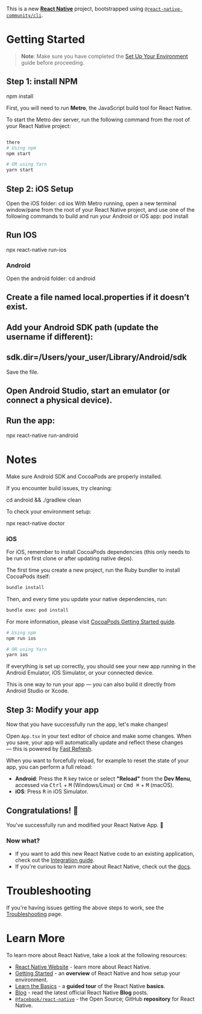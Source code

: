 This is a new [**React Native**](https://reactnative.dev) project, bootstrapped using [`@react-native-community/cli`](https://github.com/react-native-community/cli).

# Getting Started



> **Note**: Make sure you have completed the [Set Up Your Environment](https://reactnative.dev/docs/set-up-your-environment) guide before proceeding.

## Step 1: install NPM
npm install

First, you will need to run **Metro**, the JavaScript build tool for React Native.

To start the Metro dev server, run the following command from the root of your React Native project:

```sh

there 
# Using npm
npm start

# OR using Yarn
yarn start
```

## Step 2: iOS Setup
Open the iOS folder:
cd ios
With Metro running, open a new terminal window/pane from the root of your React Native project, and use one of the following commands to build and run your Android or iOS app:
pod install
## Run IOS
npx react-native run-ios

### Android
Open the android folder:
cd android

## Create a file named local.properties if it doesn’t exist.

## Add your Android SDK path (update the username if different):

 ## sdk.dir=/Users/your_user/Library/Android/sdk

Save the file.

## Open Android Studio, start an emulator (or connect a physical device).

## Run the app:

npx react-native run-android

 # Notes

Make sure Android SDK and CocoaPods are properly installed.

If you encounter build issues, try cleaning:

cd android && ./gradlew clean


To check your environment setup:

npx react-native doctor

### iOS

For iOS, remember to install CocoaPods dependencies (this only needs to be run on first clone or after updating native deps).

The first time you create a new project, run the Ruby bundler to install CocoaPods itself:

```sh
bundle install
```

Then, and every time you update your native dependencies, run:

```sh
bundle exec pod install
```

For more information, please visit [CocoaPods Getting Started guide](https://guides.cocoapods.org/using/getting-started.html).

```sh
# Using npm
npm run ios

# OR using Yarn
yarn ios
```

If everything is set up correctly, you should see your new app running in the Android Emulator, iOS Simulator, or your connected device.

This is one way to run your app — you can also build it directly from Android Studio or Xcode.

## Step 3: Modify your app

Now that you have successfully run the app, let's make changes!

Open `App.tsx` in your text editor of choice and make some changes. When you save, your app will automatically update and reflect these changes — this is powered by [Fast Refresh](https://reactnative.dev/docs/fast-refresh).

When you want to forcefully reload, for example to reset the state of your app, you can perform a full reload:

- **Android**: Press the <kbd>R</kbd> key twice or select **"Reload"** from the **Dev Menu**, accessed via <kbd>Ctrl</kbd> + <kbd>M</kbd> (Windows/Linux) or <kbd>Cmd ⌘</kbd> + <kbd>M</kbd> (macOS).
- **iOS**: Press <kbd>R</kbd> in iOS Simulator.

## Congratulations! :tada:

You've successfully run and modified your React Native App. :partying_face:

### Now what?

- If you want to add this new React Native code to an existing application, check out the [Integration guide](https://reactnative.dev/docs/integration-with-existing-apps).
- If you're curious to learn more about React Native, check out the [docs](https://reactnative.dev/docs/getting-started).

# Troubleshooting

If you're having issues getting the above steps to work, see the [Troubleshooting](https://reactnative.dev/docs/troubleshooting) page.

# Learn More

To learn more about React Native, take a look at the following resources:

- [React Native Website](https://reactnative.dev) - learn more about React Native.
- [Getting Started](https://reactnative.dev/docs/environment-setup) - an **overview** of React Native and how setup your environment.
- [Learn the Basics](https://reactnative.dev/docs/getting-started) - a **guided tour** of the React Native **basics**.
- [Blog](https://reactnative.dev/blog) - read the latest official React Native **Blog** posts.
- [`@facebook/react-native`](https://github.com/facebook/react-native) - the Open Source; GitHub **repository** for React Native.
